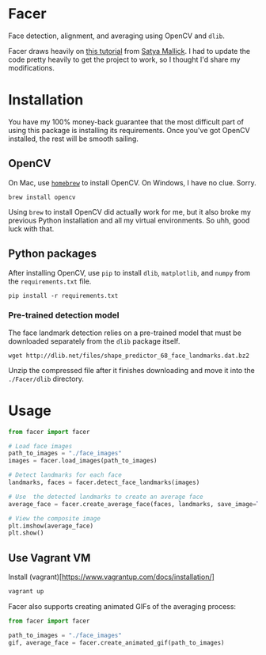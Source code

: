 # Facer

Face detection, alignment, and averaging using OpenCV and `dlib`.

Facer draws heavily on [this tutorial](https://www.learnopencv.com/average-face-opencv-c-python-tutorial/) from [Satya Mallick](https://github.com/spmallick). I had to update the code pretty heavily to get the project to work, so I thought I'd share my modifications.

# Installation
You have my 100% money-back guarantee that the most difficult part of using this package is installing its requirements. Once you've got OpenCV installed, the rest will be smooth sailing.

## OpenCV
On Mac, use [`homebrew`](https://brew.sh) to install OpenCV. On Windows, I have no clue. Sorry.

```shell
brew install opencv
```

Using `brew` to install OpenCV did actually work for me, but it also broke my previous Python installation and all my virtual environments. So uhh, good luck with that.

## Python packages
After installing OpenCV, use `pip` to install `dlib`, `matplotlib`, and `numpy` from the `requirements.txt` file.

```
pip install -r requirements.txt
```

### Pre-trained detection model
The face landmark detection relies on a pre-trained model that must be downloaded separately from the `dlib` package itself.

```shell
wget http://dlib.net/files/shape_predictor_68_face_landmarks.dat.bz2
```

Unzip the compressed file after it finishes downloading and move it into the `./Facer/dlib` directory.

# Usage
```python
from facer import facer

# Load face images
path_to_images = "./face_images"
images = facer.load_images(path_to_images)

# Detect landmarks for each face
landmarks, faces = facer.detect_face_landmarks(images)

# Use  the detected landmarks to create an average face
average_face = facer.create_average_face(faces, landmarks, save_image=True)

# View the composite image
plt.imshow(average_face)
plt.show()
```

## Use Vagrant VM
Install (vagrant)[https://www.vagrantup.com/docs/installation/]
```bash
vagrant up
```

Facer also supports creating animated GIFs of the averaging process:

```python
from facer import facer

path_to_images = "./face_images"
gif, average_face = facer.create_animated_gif(path_to_images)
```
